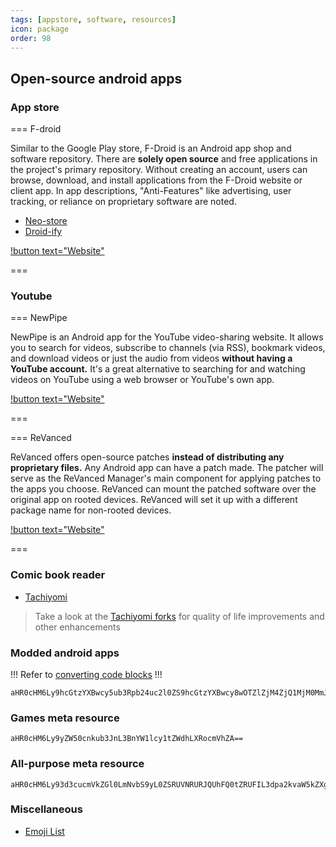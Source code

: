```yaml
---
tags: [appstore, software, resources]
icon: package
order: 98
---
```


<base target="_blank" rel="noopener">

## Open-source android apps

### App store

=== F-droid

Similar to the Google Play store, F-Droid is an Android app shop and software repository. There are **solely open source** and free applications in the project's primary repository. Without creating an account, users can browse, download, and install applications from the F-Droid website or client app. In app descriptions, "Anti-Features" like advertising, user tracking, or reliance on proprietary software are noted.

- [Neo-store](https://github.com/NeoApplications/Neo-Store)
- [Droid-ify](https://github.com/Iamlooker/Droid-ify)

[!button text="Website"](https://f-droid.org/)

===

### Youtube

=== NewPipe

NewPipe is an Android app for the YouTube video-sharing website. It allows you to search for videos, subscribe to channels (via RSS), bookmark videos, and download videos or just the audio from videos **without having a YouTube account.** It's a great alternative to searching for and watching videos on YouTube using a web browser or YouTube's own app.

[!button text="Website"](https://github.com/TeamNewPipe/NewPipe/)

===

=== ReVanced

ReVanced offers open-source patches **instead of distributing any proprietary files.** Any Android app can have a patch made. The patcher will serve as the ReVanced Manager's main component for applying patches to the apps you choose. ReVanced can mount the patched software over the original app on rooted devices. ReVanced will set it up with a different package name for non-rooted devices.

[!button text="Website"](https://github.com/revanced/revanced-manager)

===

### Comic book reader

- [Tachiyomi](https://tachiyomi.org/)

> Take a look at the [Tachiyomi forks](https://tachiyomi.org/forks/) for quality of life improvements and other enhancements

### Modded android apps

!!!
Refer to [converting code blocks](/guides/getting-started/#converting-code-blocks)
!!!

```
aHR0cHM6Ly9hcGtzYXBwcy5ub3Rpb24uc2l0ZS9hcGtzYXBwcy8wOTZlZjM4ZjQ1MjM0MmJhOTliNGUxNTA5YTQ0OTcyOT92PTk5NzAzNjBiNDQzNjQzNzg5YzMzM2JkMmM3MTgwMDA5
```

### Games meta resource

```
aHR0cHM6Ly9yZW50cnkub3JnL3BnYW1lcy1tZWdhLXRocmVhZA==
```

### All-purpose meta resource

```
aHR0cHM6Ly93d3cucmVkZGl0LmNvbS9yL0ZSRUVNRURJQUhFQ0tZRUFIL3dpa2kvaW5kZXgv
```

### Miscellaneous

- [Emoji List](https://unicode.org/emoji/charts/emoji-list.html)
